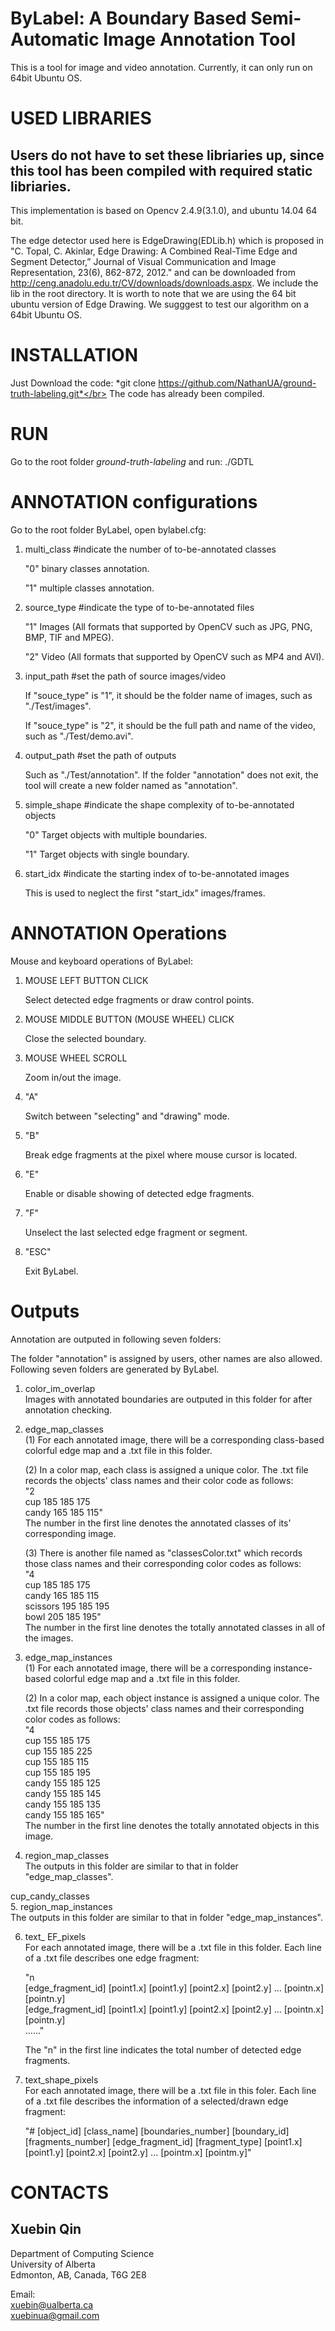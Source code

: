 # ByLabel: A Boundary Based Semi-Automatic Image Annotation Tool
This is a tool for image and video annotation. Currently, it can only run on 64bit Ubuntu OS.</br>

USED LIBRARIES
====
Users do not have to set these libriaries up, since this tool has been compiled with required static libriaries.
----
This implementation is based on Opencv 2.4.9(3.1.0), and ubuntu 14.04 64 bit.</br>

The edge detector used here is EdgeDrawing(EDLib.h) which is proposed in 
"C. Topal, C. Akinlar, Edge Drawing: A Combined Real-Time Edge and Segment Detector,” Journal of Visual Communication and Image Representation, 23(6), 862-872, 2012." 
and can be downloaded from http://ceng.anadolu.edu.tr/CV/downloads/downloads.aspx. We include the lib in the root directory. It is worth to note that we are using the 64 bit ubuntu version of Edge Drawing. We sugggest to test our algorithm on a 64bit Ubuntu OS.

INSTALLATION
====

Just Download the code: *git clone https://github.com/NathanUA/ground-truth-labeling.git*</br>
The code has already been compiled.

RUN
====

Go to the root folder *ground-truth-labeling* and run: ./GDTL

ANNOTATION configurations
====

Go to the root folder ByLabel, open bylabel.cfg:<br>

1. multi_class     #indicate the number of to-be-annotated classes<br>

    "0"     binary classes annotation.<br>

    "1"     multiple classes annotation.<br>

2. source_type     #indicate the type of to-be-annotated files<br>

    "1"     Images (All formats that supported by OpenCV such as JPG, PNG, BMP, TIF and MPEG).<br>

    "2"     Video (All formats that supported by OpenCV such as MP4 and AVI).<br>

3. input_path     #set the path of source images/video<br>

     If "souce_type" is "1", it should be the folder name of images, such as "./Test/images".<br>

     If "souce_type" is "2", it should be the full path and name of the video, such as "./Test/demo.avi".<br>

4. output_path     #set the path of outputs<br>

     Such as "./Test/annotation". If the folder "annotation" does not exit, the tool will create a new folder named as "annotation".<br>

5. simple_shape     #indicate the shape complexity of to-be-annotated objects<br>

    "0"     Target objects with multiple boundaries.<br>

    "1"     Target objects with single boundary.<br>

6. start_idx     #indicate the starting index of to-be-annotated images<br>

     This is used to neglect the first "start_idx" images/frames.<br>

ANNOTATION Operations
====
Mouse and keyboard operations of ByLabel:<br>

1. MOUSE LEFT BUTTON CLICK<br>

    Select detected edge fragments or draw control points.<br>

2. MOUSE MIDDLE BUTTON (MOUSE WHEEL) CLICK<br>

    Close the selected boundary.<br>

3. MOUSE WHEEL SCROLL<br>

    Zoom in/out the image.<br>

4. "A"<br>

    Switch between "selecting" and "drawing" mode.<br>

5. "B"<br>

    Break edge fragments at the pixel where mouse cursor is located.<br>

6. "E"<br>

    Enable or disable showing of detected edge fragments.<br>

7. "F"<br>

    Unselect the last selected edge fragment or segment.<br>

8. "ESC"<br>

    Exit ByLabel.<br>

Outputs
====
Annotation are outputed in following seven folders:<br>


The folder "annotation" is assigned by users, other names are also allowed. Following seven folders are generated by ByLabel.<br>

1. color_im_overlap<br>
    Images with annotated boundaries are outputed in this folder for after annotation checking.<br>

2. edge_map_classes<br>
    (1) For each annotated image, there will be a corresponding class-based colorful edge map and a .txt file in this folder.<br>

    (2) In a color map, each class is assigned a unique color. The .txt file records the objects' class names and their color code as follows:<br>
"2<br>
cup 185 185 175<br>
candy 165 185 115"<br>
The number in the first line denotes the annotated classes of its' corresponding image.<br>

    (3) There is another file named as "classesColor.txt" which records those class names and their corresponding color codes as follows:<br>
"4<br>
cup 185 185 175<br>
candy 165 185 115<br>
scissors 195 185 195<br>
bowl 205 185 195"<br>
The number in the first line denotes the totally annotated classes in all of the images.<br>

3. edge_map_instances<br>
    (1) For each annotated image, there will be a corresponding instance-based colorful edge map and a .txt file in this folder.<br>

    (2) In a color map, each object instance is assigned a unique color. The .txt file records those objects' class names and their corresponding color codes as follows:<br>
"4<br>
cup 155 185 175<br>
cup 155 185 225<br>
cup 155 185 115<br>
cup 155 185 195<br>
candy 155 185 125<br>
candy 155 185 145<br>
candy 155 185 135<br>
candy 155 185 165"<br>
The number in the first line denotes the totally annotated objects in this image.<br>

4. region_map_classes<br>
    The outputs in this folder are similar to that in folder "edge_map_classes".<br>

cup_candy_classes<br>
5. region_map_instances<br>
    The outputs in this folder are similar to that in folder "edge_map_instances".<br>

6. text_ EF_pixels<br>
     For each annotated image, there will be a .txt file in this folder. Each line of a .txt file describes one edge fragment:<br>

     "n<br>
      [edge_fragment_id] [point1.x] [point1.y] [point2.x] [point2.y] ... [pointn.x] [pointn.y]<br>
      [edge_fragment_id] [point1.x] [point1.y] [point2.x] [point2.y] ... [pointn.x] [pointn.y]<br>
      ......"<br>

     The "n" in the first line indicates the total number of detected edge fragments.<br>

7. text_shape_pixels<br>
    For each annotated image, there will be a .txt file in this foler. Each line of a .txt file describes the information of a selected/drawn edge fragment:<br>

    "# [object_id] [class_name] [boundaries_number] [boundary_id] [fragments_number] [edge_fragment_id] [fragment_type] [point1.x] [point1.y] [point2.x] [point2.y] ... [pointm.x] [pointm.y]"<br>

CONTACTS
====

Xuebin Qin
----
Department of Computing Science</br>
University of Alberta</br>
Edmonton, AB, Canada, T6G 2E8</br>

Email:</br>
xuebin@ualberta.ca</br>
xuebinua@gmail.com


